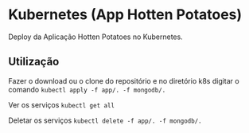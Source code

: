 
# Kubernetes (App Hotten Potatoes)

Deploy da Aplicação Hotten Potatoes no Kubernetes.


## Utilização

Fazer o download ou o clone do repositório e no diretório k8s digitar o comando `kubectl apply -f app/. -f mongodb/.`

Ver os serviços `kubectl get all`

Deletar os serviços `kubectl delete -f app/. -f mongodb/.`


